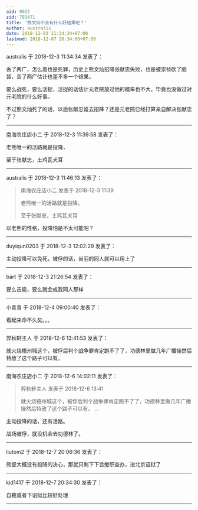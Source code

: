 ```yaml
---
aid: 9025
zid: 783471
title: '熊文灿不会有什么好结果吧？'
author: australis
date: 2018-12-03 11:34:34+07:00
lastmod: 2018-12-07 20:34:00+07:00
---
```


australis 于 2018-12-3 11:34:34 发表了：

丢了两广，怎么着也是死罪，历史上熊文灿招降张献忠失败，也是被崇祯砍了脑袋，丢了两广估计也差不多一个结果。

要么战死，要么活捉，活捉的话估计元老院放过他的概率也不大，毕竟也没做过对元老院的什么好事。

不过熊文灿死了的话，以后张献忠谁去招降？还是元老院已经打算亲自解决张献忠了？

---------

南海农庄店小二 于 2018-12-3 11:39:58 发表了：

老熊唯一的活路就是投降，

至于张献忠，土鸡瓦犬耳

---------

australis 于 2018-12-3 11:46:13 发表了：

> 南海农庄店小二 发表于 2018-12-3 11:39
> 
> 老熊唯一的活路就是投降，
> 
> 至于张献忠，土鸡瓦犬耳



以老熊的性格，投降怕是不太可能吧？

---------

duyiqun0203 于 2018-12-3 12:02:29 发表了：

主动投降可以免死，被俘的话，尚羽的同人就可以用上了

---------

bart 于 2018-12-3 21:26:54 发表了：

要么击毙，要么就会成我同人那样

---------

小青青 于 2018-12-4 09:00:40 发表了：

看起来命不久矣。。。

---------

羿秋轩主人 于 2018-12-6 13:41:53 发表了：

就火烧梧州城这个，被俘后判个战争罪肯定跑不了了，功德林里做几年广播操然后特赦了这个路子可以有。

---------

南海农庄店小二 于 2018-12-6 14:02:11 发表了：

> 羿秋轩主人 发表于 2018-12-6 13:41
> 
> 就火烧梧州城这个，被俘后判个战争罪肯定跑不了了，功德林里做几年广播操然后特赦了这个路子可以有。 ...



主动投降的话，还有活路。

战场被俘，就没机会去功德林了。

---------

liutom2 于 2018-12-7 20:06:36 发表了：

熊督大概没有投降的决心，那就只剩下下旨撤职查办，进北京诏狱了

---------

kid1417 于 2018-12-7 20:34:30 发表了：

自裁或者下诏狱比较好处理

---------

